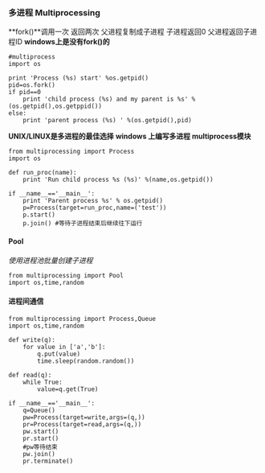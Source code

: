 ### 多进程 Multiprocessing

**fork()**调用一次 返回两次 父进程复制成子进程 子进程返回0 父进程返回子进程ID
**windows上是没有fork()的**
>
    #multiprocess
    import os

    print 'Process (%s) start' %os.getpid()
    pid=os.fork()
    if pid==0
        print 'child process (%s) and my parent is %s' %(os.getpid(),os.getppid())
    else:   
        print 'parent process (%s) ' %(os.getpid(),pid)
**UNIX/LINUX是多进程的最佳选择**
**windows 上编写多进程 multiprocess模块**
>
    from multiprocessing import Process
    import os

    def run_proc(name):
        print 'Run child process %s (%s)' %(name,os.getpid())

    if __name__=='__main__':
        print 'Parent process %s' % os.getpid()
        p=Process(target=run_proc,name=('test'))
        p.start()
        p.join() #等待子进程结束后继续往下运行

#### Pool
*使用进程池批量创建子进程*
>   
    from multiprocessing import Pool
    import os,time,random

#### 进程间通信
>
    from multiprocessing import Process,Queue
    import os,time,random

    def write(q):
        for value in ['a','b']:
            q.put(value)
            time.sleep(random.random())

    def read(q):
        while True:
            value=q.get(True)

    if __name__=='__main__':
        q=Queue()
        pw=Process(target=write,args=(q,))
        pr=Process(target=read,args=(q,))
        pw.start()
        pr.start()
        #pw等待结束
        pw.join()
        pr.terminate()

        
